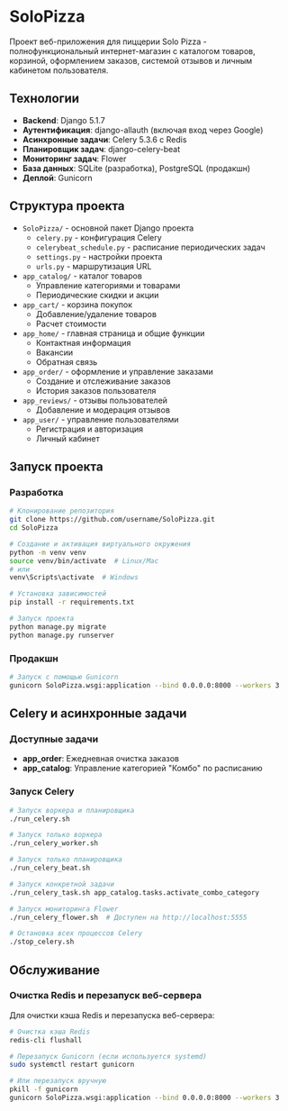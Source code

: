 # SoloPizza

Проект веб-приложения для пиццерии Solo Pizza - полнофункциональный интернет-магазин с каталогом товаров, корзиной, оформлением заказов, системой отзывов и личным кабинетом пользователя.

## Технологии

- **Backend**: Django 5.1.7
- **Аутентификация**: django-allauth (включая вход через Google)
- **Асинхронные задачи**: Celery 5.3.6 с Redis
- **Планировщик задач**: django-celery-beat
- **Мониторинг задач**: Flower
- **База данных**: SQLite (разработка), PostgreSQL (продакшн)
- **Деплой**: Gunicorn

## Структура проекта

- `SoloPizza/` - основной пакет Django проекта
  - `celery.py` - конфигурация Celery
  - `celerybeat_schedule.py` - расписание периодических задач
  - `settings.py` - настройки проекта
  - `urls.py` - маршрутизация URL
- `app_catalog/` - каталог товаров
  - Управление категориями и товарами
  - Периодические скидки и акции
- `app_cart/` - корзина покупок
  - Добавление/удаление товаров
  - Расчет стоимости
- `app_home/` - главная страница и общие функции
  - Контактная информация
  - Вакансии
  - Обратная связь
- `app_order/` - оформление и управление заказами
  - Создание и отслеживание заказов
  - История заказов пользователя
- `app_reviews/` - отзывы пользователей
  - Добавление и модерация отзывов
- `app_user/` - управление пользователями
  - Регистрация и авторизация
  - Личный кабинет

## Запуск проекта

### Разработка

```bash
# Клонирование репозитория
git clone https://github.com/username/SoloPizza.git
cd SoloPizza

# Создание и активация виртуального окружения
python -m venv venv
source venv/bin/activate  # Linux/Mac
# или
venv\Scripts\activate  # Windows

# Установка зависимостей
pip install -r requirements.txt

# Запуск проекта
python manage.py migrate
python manage.py runserver
```

### Продакшн

```bash
# Запуск с помощью Gunicorn
gunicorn SoloPizza.wsgi:application --bind 0.0.0.0:8000 --workers 3
```

## Celery и асинхронные задачи

### Доступные задачи

- **app_order**: Ежедневная очистка заказов
- **app_catalog**: Управление категорией "Комбо" по расписанию

### Запуск Celery

```bash
# Запуск воркера и планировщика
./run_celery.sh

# Запуск только воркера
./run_celery_worker.sh

# Запуск только планировщика
./run_celery_beat.sh

# Запуск конкретной задачи
./run_celery_task.sh app_catalog.tasks.activate_combo_category

# Запуск мониторинга Flower
./run_celery_flower.sh  # Доступен на http://localhost:5555

# Остановка всех процессов Celery
./stop_celery.sh
```

## Обслуживание

### Очистка Redis и перезапуск веб-сервера

Для очистки кэша Redis и перезапуска веб-сервера:

```bash
# Очистка кэша Redis
redis-cli flushall

# Перезапуск Gunicorn (если используется systemd)
sudo systemctl restart gunicorn

# Или перезапуск вручную
pkill -f gunicorn
gunicorn SoloPizza.wsgi:application --bind 0.0.0.0:8000 --workers 3
```
